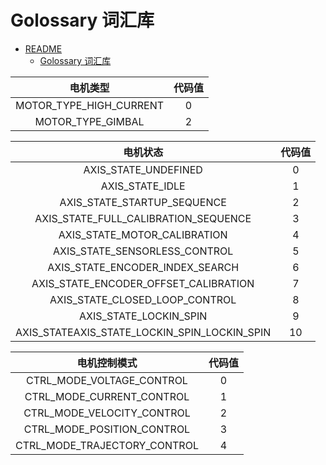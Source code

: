 # Golossary 词汇库

- [README](../README.md)
    - [Golossary 词汇库](./100_golossary.md)

|电机类型|代码值|
|:---:|:---:|
|MOTOR_TYPE_HIGH_CURRENT|0|
|MOTOR_TYPE_GIMBAL|2|

|电机状态|代码值|
|:---:|:---:|
|AXIS_STATE_UNDEFINED|0|
|AXIS_STATE_IDLE|1|
|AXIS_STATE_STARTUP_SEQUENCE|2|
|AXIS_STATE_FULL_CALIBRATION_SEQUENCE|3|
|AXIS_STATE_MOTOR_CALIBRATION|4|
|AXIS_STATE_SENSORLESS_CONTROL|5|
|AXIS_STATE_ENCODER_INDEX_SEARCH|6|
|AXIS_STATE_ENCODER_OFFSET_CALIBRATION|7|
|AXIS_STATE_CLOSED_LOOP_CONTROL|8|
|AXIS_STATE_LOCKIN_SPIN|9|
|AXIS_STATEAXIS_STATE_LOCKIN_SPIN_LOCKIN_SPIN|10|

|电机控制模式|代码值|
|:---:|:---:|
|CTRL_MODE_VOLTAGE_CONTROL|0|
|CTRL_MODE_CURRENT_CONTROL|1|
|CTRL_MODE_VELOCITY_CONTROL|2|
|CTRL_MODE_POSITION_CONTROL|3|
|CTRL_MODE_TRAJECTORY_CONTROL|4|